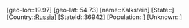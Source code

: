 ﻿---
location: [54.73,19.97]
type: City
tags:
- geo/City


SpocWebEntityId: 31268
isDeleted: false
confidential: public

---
[geo-lon::19.97]
[geo-lat::54.73]
[name::Kalkstein]
[State::]
[Country::[Russia](geo/Continent/Europe/Russia.md)]
[StateId::36942]
[Population::]
[Unknown::]

